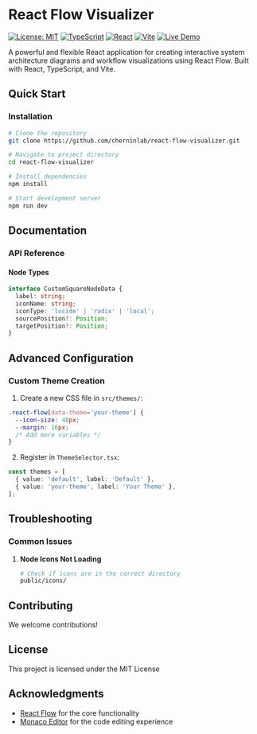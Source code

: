 # React Flow Visualizer

[![License: MIT](https://img.shields.io/badge/License-MIT-black.svg)](https://opensource.org/licenses/MIT)
[![TypeScript](https://img.shields.io/badge/TypeScript-5.1.3-blue.svg)](https://www.typescriptlang.org/)
[![React](https://img.shields.io/badge/React-18.2.0-blue.svg)](https://reactjs.org/)
[![Vite](https://img.shields.io/badge/Vite-5.0.12-blue.svg)](https://vitejs.dev/)
[![Live Demo](https://img.shields.io/badge/🚀-Live_Demo-green.svg)](https://react-flow-visualizer.pages.dev/)

A powerful and flexible React application for creating interactive system architecture diagrams and workflow visualizations using React Flow. Built with React, TypeScript, and Vite.

## Quick Start

### Installation

```bash
# Clone the repository
git clone https://github.com/cherninlab/react-flow-visualizer.git

# Navigate to project directory
cd react-flow-visualizer

# Install dependencies
npm install

# Start development server
npm run dev
```

## Documentation

### API Reference

#### Node Types

```typescript
interface CustomSquareNodeData {
  label: string;
  iconName: string;
  iconType: 'lucide' | 'radix' | 'local';
  sourcePosition?: Position;
  targetPosition?: Position;
}
```

## Advanced Configuration

### Custom Theme Creation

1. Create a new CSS file in `src/themes/`:

```css
.react-flow[data-theme='your-theme'] {
  --icon-size: 48px;
  --margin: 16px;
  /* Add more variables */
}
```

2. Register in `ThemeSelector.tsx`:

```typescript
const themes = [
  { value: 'default', label: 'Default' },
  { value: 'your-theme', label: 'Your Theme' },
];
```

## Troubleshooting

### Common Issues

1. **Node Icons Not Loading**

   ```bash
   # Check if icons are in the correct directory
   public/icons/
   ```

## Contributing

We welcome contributions!

## License

This project is licensed under the MIT License

## Acknowledgments

- [React Flow](https://reactflow.dev/) for the core functionality
- [Monaco Editor](https://microsoft.github.io/monaco-editor/) for the code editing experience
